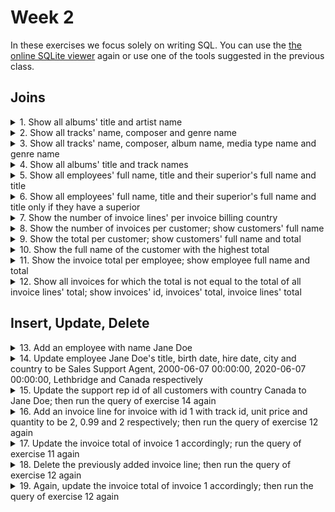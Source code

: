 # Week 2
In these exercises we focus solely on writing SQL. You can use the [the online SQLite viewer](https://inloop.github.io/sqlite-viewer/) again or use one of the tools suggested in the previous class. 
## Joins
<details><summary>1. Show all albums' title and artist name</summary>

```sql
SELECT
	title AS AlbumTitle,
	Artist.Name AS ArtistName
FROM
	Album
	JOIN Artist ON Artist.ArtistId = Album.ArtistId;
```
</details>

<details><summary>2. Show all tracks' name, composer and genre name</summary>

```sql
SELECT
	Track.Name AS TrackName,
	Composer,
	Genre.Name AS GenreName
FROM
	Track
	LEFT JOIN Genre ON Genre.GenreId = Track.GenreId;
```
</details>

<details><summary>3. Show all tracks' name, composer, album name, media type name and genre name</summary>

```sql
SELECT
	Track.Name AS TrackName,
	Composer,
	Album.Title AS AlbumTitle,
	MediaType.Name AS MediaTypeName,
	Genre.Name AS GenreName
FROM
	Track
	LEFT JOIN Genre ON Genre.GenreId = Track.GenreId
	LEFT JOIN Album ON Album.AlbumId = Track.AlbumId
	LEFT JOIN MediaType ON MediaType.MediaTypeId = Track.MediaTypeId;
```
</details>

<details><summary>4. Show all albums' title and track names</summary>

```sql
SELECT
	title AS AlbumTitle,
	Track.Name AS TrackName
FROM
	Album
	JOIN Track ON Track.AlbumId = Album.AlbumId;
```
</details>

<details><summary>5. Show all employees' full name, title and their superior's full name and title</summary>

```sql
SELECT
	Employee.FirstName || ' ' || Employee.LastName AS EmployeeFullName,
	Employee.Title AS EmployeeTitle,
	Superior.FirstName || ' ' || Superior.LastName AS SuperiorFullName,
	Superior.Title AS SuperiorTitle
FROM
	Employee
	LEFT JOIN Employee AS Superior ON Superior.EmployeeId = Employee.ReportsTo;
```
</details>

<details><summary>6. Show all employees' full name, title and their superior's full name and title only if they have a superior</summary>

```sql
SELECT
	Employee.FirstName || ' ' || Employee.LastName AS EmployeeFullName,
	Employee.Title AS EmployeeTitle,
	Superior.FirstName || ' ' || Superior.LastName AS SuperiorFullName,
	Superior.Title AS SuperiorTitle
FROM
	Employee
	INNER JOIN Employee AS Superior ON Superior.EmployeeId = Employee.ReportsTo;
```
</details>

<details><summary>7. Show the number of invoice lines' per invoice billing country</summary>

```sql
SELECT
	BillingCountry,
	count(*) AS NumberOfInvoiceLines
FROM
	Invoice
	JOIN InvoiceLine ON InvoiceLine.InvoiceId = Invoice.InvoiceId
GROUP BY
	BillingCountry;
```
</details>

<details><summary>8. Show the number of invoices per customer; show customers' full name</summary>

```sql
SELECT
	Customer.FirstName || ' ' || Customer.LastName AS CustomerFullName,
	count(*) AS NumberOfInvoices
FROM
	Invoice
	JOIN Customer ON Customer.CustomerId = Invoice.CustomerId
GROUP BY
	Invoice.CustomerId;
```
</details>

<details><summary>9. Show the total per customer; show customers' full name and total</summary>

```sql
SELECT
	Customer.FirstName || ' ' || Customer.LastName AS CustomerFullName,
	sum(Total) AS Total
FROM
	Invoice
	JOIN Customer ON Customer.CustomerId = Invoice.CustomerId
GROUP BY
	Invoice.CustomerId;
```
</details>

<details><summary>10. Show the full name of the customer with the highest total</summary>

```sql
SELECT
	Customer.FirstName || ' ' || Customer.LastName AS CustomerFullName,
	sum(Total) AS Total
FROM
	Invoice
	JOIN Customer ON Customer.CustomerId = Invoice.CustomerId
GROUP BY
	Invoice.CustomerId
ORDER BY Total DESC
LIMIT 1;
```
</details>

<details><summary>11. Show the invoice total per employee; show employee full name and total</summary>

```sql
SELECT
	Employee.FirstName || ' ' || Employee.LastName AS EmployeeFullName,
	round(sum(Total), 2) AS Total
FROM
	Invoice
	JOIN Customer ON Customer.CustomerId = Invoice.CustomerId
	JOIN Employee ON Employee.EmployeeId = Customer.SupportRepId
GROUP BY
	EmployeeId;
```
</details>

<details><summary>12. Show all invoices for which the total is not equal to the total of all invoice lines' total; show invoices' id, invoices' total, invoice lines' total</summary>

```sql
SELECT
	Invoice.InvoiceId,
	Invoice.Total,
	round(sum(UnitPrice*Quantity), 2) AS InvoiceLinesTotal,
	Total == round(sum(UnitPrice*Quantity), 2) AS IsEqual
FROM
	InvoiceLine
	JOIN Invoice ON Invoice.InvoiceId = invoiceline.InvoiceId
GROUP BY
	Invoice.InvoiceId
HAVING IsEqual = FALSE;

--there are no records because all invoices fortunately add up
```
</details>

## Insert, Update, Delete
<details><summary>13. Add an employee with name Jane Doe</summary>

```sql
INSERT INTO Employee (FirstName, LastName)
		VALUES('Jane', 'Doe');
```
</details>

<details><summary>14. Update employee Jane Doe's title, birth date, hire date, city and country to be Sales Support Agent, 2000-06-07 00:00:00, 2020-06-07 00:00:00, Lethbridge and Canada respectively</summary>

```sql
UPDATE
	Employee
SET
	Title = 'Sales Support Agent',
	BirthDate = '2000-06-07 00:00:00',
	HireDate = '2020-06-07 00:00:00',
	City = 'Lethbridge',
	Country = 'Canada'
WHERE
	FirstName = 'Jane' AND LastName ='Doe';
```
</details>

<details><summary>15. Update the support rep id of all customers with country Canada to Jane Doe; then run the query of exercise 14 again</summary>

```sql
UPDATE
	Customer
SET
	SupportRepId = 9 --fill in the SupportRepId accordingly
WHERE
	Country = 'Canada';

--Jane Doe now has a total too
```
</details>

<details><summary>16. Add an invoice line for invoice with id 1 with track id, unit price and quantity to be 2, 0.99 and 2 respectively; then run the query of exercise 12 again</summary>

```sql
INSERT INTO InvoiceLine (InvoiceId, TrackId, UnitPrice, Quantity)
	VALUES('1', '2', '0.99', '2');

--there should now be one invoices for which the total is not equal to the total of all the invoice lines' total
```
</details>

<details><summary>17. Update the invoice total of invoice 1 accordingly; run the query of exercise 11 again</summary>

```sql
UPDATE
	Invoice
SET
	Total = 3.96
WHERE
	InvoiceId = 1;

--all invoices should add up again
```
</details>

<details><summary>18. Delete the previously added invoice line; then run the query of exercise 12 again</summary>

```sql
DELETE FROM InvoiceLine
WHERE Quantity = '2';

--OR use the InvoiceLineId instead

DELETE FROM InvoiceLine
WHERE InvoiceLine.InvoiceLineId = '2241'; --fill in the InvoiceLineId accordingly

--there should now be one invoice for which the total is not equal to the total of all the invoice lines' total
```
</details>

<details><summary>19. Again, update the invoice total of invoice 1 accordingly; then run the query of exercise 12 again</summary>

```sql
UPDATE
	Invoice
SET
	Total = 1.98
WHERE
	InvoiceId = 1;

--all invoices should add up again
```
</details>
